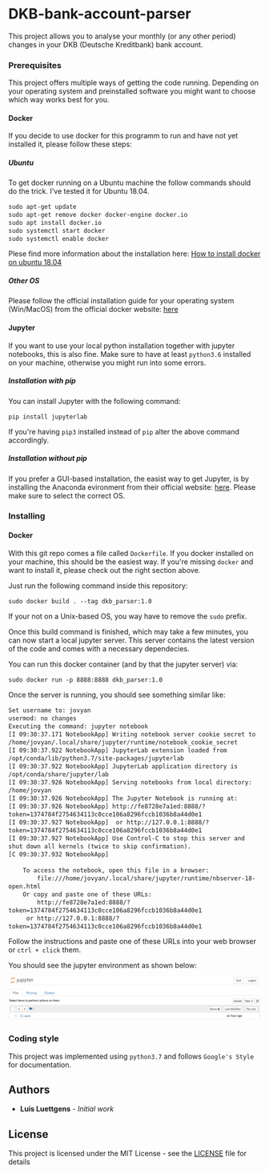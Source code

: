 # DKB-bank-account-parser

This project allows you to analyse your monthly (or any other period) changes in your DKB (Deutsche Kreditbank) bank account.


### Prerequisites

This project offers multiple ways of getting the code running. Depending on your operating system and preinstalled software you might want to choose which way works best for you.

#### Docker

If you decide to use docker for this programm to run and have not yet installed it, please follow these steps:

##### Ubuntu

To get docker running on a Ubuntu machine the follow commands should do the trick. I've tested it for Ubuntu 18.04.

```
sudo apt-get update
sudo apt-get remove docker docker-engine docker.io
sudo apt install docker.io
sudo systemctl start docker
sudo systemctl enable docker
```

Plese find more information about the installation here: [How to install docker on ubuntu 18.04](https://phoenixnap.com/kb/how-to-install-docker-on-ubuntu-18-04)

##### Other OS

Please follow the official installation guide for your operating system (Win/MacOS) from the official docker website: [here](https://www.docker.com/products/docker-desktop)


#### Jupyter

If you want to use your local python installation together with jupyter notebooks, this is also fine. Make sure to have at least `python3.6` installed on your machine, otherwise you might run into some errors.

##### Installation with pip

You can install Jupyter with the following command:

```
pip install jupyterlab
```

If you're having `pip3` installed instead of `pip` alter the above command accordingly.

##### Installation without pip

If you prefer a GUI-based installation, the easist way to get Jupyter, is by installing the Anaconda evironment from their official website: [here](https://www.anaconda.com/distribution/#download-section). Please make sure to select the correct OS.

### Installing

#### Docker 
With this git repo comes a file called `Dockerfile`. If you docker installed on your machine, this should be the easiest way. If you're missing `docker` and want to install it, please check out the right section above.

Just run the following command inside this repository:

```
sudo docker build . --tag dkb_parser:1.0
```

If your not on a Unix-based OS, you way have to remove the `sudo` prefix.

Once this build command is finished, which may take a few minutes, you can now start a local jupyter server. This server contains the latest version of the code and comes with a necessary dependecies.

You can run this docker container (and by that the jupyter server) via:

```
sudo docker run -p 8888:8888 dkb_parser:1.0
```
Once the server is running, you should see something similar like:

```
Set username to: jovyan
usermod: no changes
Executing the command: jupyter notebook
[I 09:30:37.171 NotebookApp] Writing notebook server cookie secret to /home/jovyan/.local/share/jupyter/runtime/notebook_cookie_secret
[I 09:30:37.922 NotebookApp] JupyterLab extension loaded from /opt/conda/lib/python3.7/site-packages/jupyterlab
[I 09:30:37.922 NotebookApp] JupyterLab application directory is /opt/conda/share/jupyter/lab
[I 09:30:37.926 NotebookApp] Serving notebooks from local directory: /home/jovyan
[I 09:30:37.926 NotebookApp] The Jupyter Notebook is running at:
[I 09:30:37.926 NotebookApp] http://fe8728e7a1ed:8888/?token=1374784f2754634113c0cce106a8296fccb1036b8a44d0e1
[I 09:30:37.927 NotebookApp]  or http://127.0.0.1:8888/?token=1374784f2754634113c0cce106a8296fccb1036b8a44d0e1
[I 09:30:37.927 NotebookApp] Use Control-C to stop this server and shut down all kernels (twice to skip confirmation).
[C 09:30:37.932 NotebookApp] 
    
    To access the notebook, open this file in a browser:
        file:///home/jovyan/.local/share/jupyter/runtime/nbserver-18-open.html
    Or copy and paste one of these URLs:
        http://fe8728e7a1ed:8888/?token=1374784f2754634113c0cce106a8296fccb1036b8a44d0e1
     or http://127.0.0.1:8888/?token=1374784f2754634113c0cce106a8296fccb1036b8a44d0e1
```

Follow the instructions and paste one of these URLs into your web browser or `ctrl + click` them.

You should see the jupyter environment as shown below:

![Jupyter environment](./images/Jupyter-DKB.png)

### Coding style

This project was implemented using `python3.7` and follows `Google's Style` for documentation.


## Authors

* **Luis Luettgens** - *Initial work*
## License

This project is licensed under the MIT License - see the [LICENSE](LICENSE) file for details
